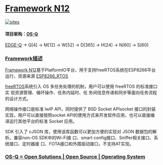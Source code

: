 ﻿# [Framework N12](https://github.com/OS-Q/N12)

[![sites](http://182.61.61.133/link/resources/OSQ.png)](http://www.OS-Q.com)

#### 项目架构：[OS-Q](https://github.com/OS-Q)

[EDGE-Q](https://github.com/OS-Q/EDGE-Q) -> Q[4] -> M[12] -> W[52] -> D[365] -> H[24] -> N[60] -> S[60]

### [Framework描述](https://github.com/OS-Q/N12/wiki) 

[Framework N12](https://github.com/OS-Q/N12)基于PlatformIO平台，用于支持freeRTOS系统在ESP8266平台运行，资源来源 [ESP8266_RTOS](https://github.com/espressif/ESP8266_RTOS_SDK)

[freeRTOS](https://github.com/OS-Q/freeRTOS)系统引入 OS 多任务处理的机制，用户可以使用 freeRTOS 的标准接口实 现资源管理、循环操作、任务内延时、任 务间信息传递和同步等面向任务流程的设计方式。

网络操作接口是标准 lwIP API，同时提供了 BSD Socket APIsocket 接口的封装实现，用户可以直接按照socket API的使用方式来开发软件应用，也可以直接编译运行其他平台的标准 Socket 应用。

SDK 引入了 cJSON 库，使用该库函数可以更加方便的实现对 JSON 数据包的解析。兼容non-OS SDK中的Wi-Fi接 口、smart config接口、Sniffer相关接口、系统接口、定时器接 口、FOTA接口和外围驱动接口，不支持AT实现。

### [OS-Q = Open Solutions | Open Source |  Operating System ](http://www.OS-Q.com/N12)